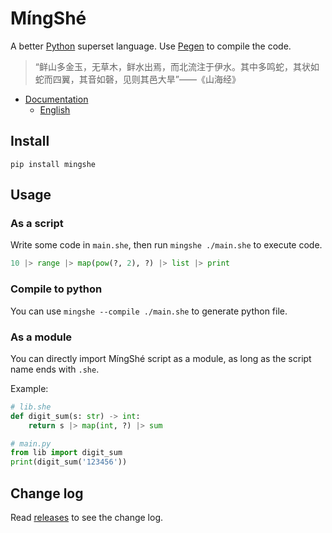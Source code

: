 # MíngShé

A better [Python](https://www.python.org/) superset language. Use [Pegen](https://github.com/we-like-parsers/pegen) to compile the code.

> “鲜山多金玉，无草木，鲜水出焉，而北流注于伊水。其中多鸣蛇，其状如蛇而四翼，其音如磬，见则其邑大旱”——《山海经》

- [Documentation](https://mingshe.aber.sh/)
    - [English](https://mingshe.aber.sh/en/)

## Install

```
pip install mingshe
```

## Usage

### As a script

Write some code in `main.she`, then run `mingshe ./main.she` to execute code.

```python
10 |> range |> map(pow(?, 2), ?) |> list |> print
```

### Compile to python

You can use `mingshe --compile ./main.she` to generate python file.

### As a module

You can directly import MíngShé script as a module, as long as the script name ends with `.she`.

Example:

```python
# lib.she
def digit_sum(s: str) -> int:
    return s |> map(int, ?) |> sum
```

```python
# main.py
from lib import digit_sum
print(digit_sum('123456'))
```

## Change log

Read [releases](https://github.com/abersheeran/mingshe/releases) to see the change log.
